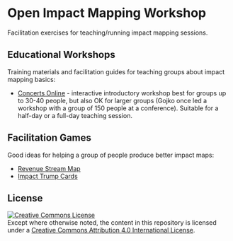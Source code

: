 # Open Impact Mapping Workshop

Facilitation exercises for teaching/running impact mapping sessions.

## Educational Workshops

Training materials and facilitation guides for teaching groups about impact mapping basics:

* [Concerts Online](educational-workshops/concerts-online) - interactive introductory workshop best for groups up to 30-40 people, but also OK for larger groups (Gojko once led a workshop with a group of 150 people at a conference).  Suitable for a half-day or a full-day teaching session. 


## Facilitation Games

Good ideas for helping a group of people produce better impact maps:

* [Revenue Stream Map](facilitation-games/revenue-stream-map)
* [Impact Trump Cards](facilitation-games/impact-trump-cards)

## License

<a rel="license" href="http://creativecommons.org/licenses/by/4.0/"><img alt="Creative Commons License" style="border-width:0" src="https://i.creativecommons.org/l/by/4.0/88x31.png" /></a><br />
Except where otherwise noted, the content in this repository is licensed under a <a rel="license" href="http://creativecommons.org/licenses/by/4.0/">Creative Commons Attribution 4.0 International License</a>.

